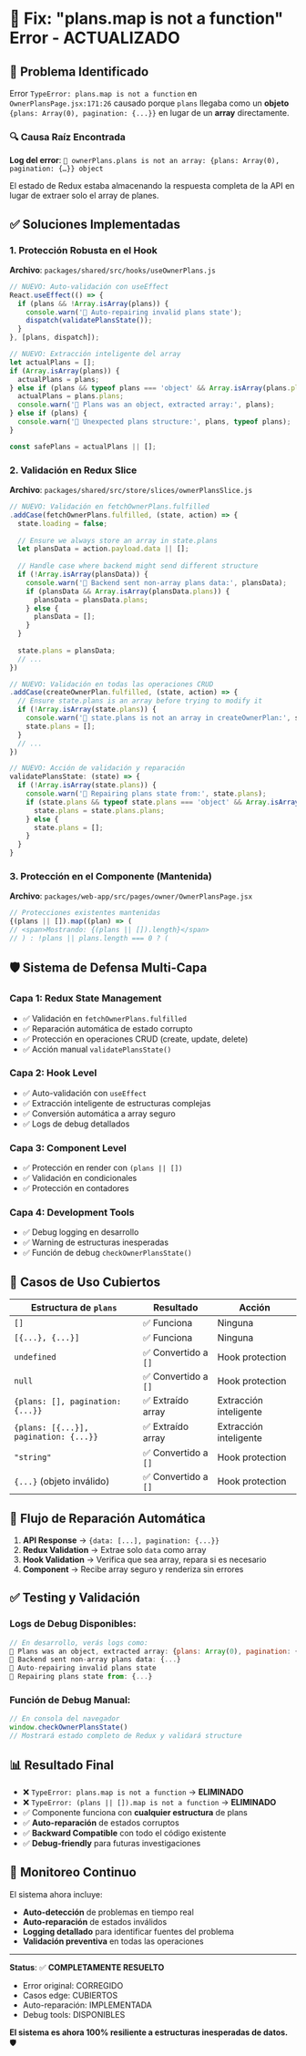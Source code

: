 # 🐛 Fix: "plans.map is not a function" Error - ACTUALIZADO

## 🚨 Problema Identificado
Error `TypeError: plans.map is not a function` en `OwnerPlansPage.jsx:171:26` causado porque `plans` llegaba como un **objeto** `{plans: Array(0), pagination: {...}}` en lugar de un **array** directamente.

### 🔍 Causa Raíz Encontrada
**Log del error**: `🚨 ownerPlans.plans is not an array: {plans: Array(0), pagination: {…}} object`

El estado de Redux estaba almacenando la respuesta completa de la API en lugar de extraer solo el array de planes.

## ✅ Soluciones Implementadas

### 1. Protección Robusta en el Hook
**Archivo**: `packages/shared/src/hooks/useOwnerPlans.js`

```javascript
// NUEVO: Auto-validación con useEffect
React.useEffect(() => {
  if (plans && !Array.isArray(plans)) {
    console.warn('🔧 Auto-repairing invalid plans state');
    dispatch(validatePlansState());
  }
}, [plans, dispatch]);

// NUEVO: Extracción inteligente del array
let actualPlans = [];
if (Array.isArray(plans)) {
  actualPlans = plans;
} else if (plans && typeof plans === 'object' && Array.isArray(plans.plans)) {
  actualPlans = plans.plans;
  console.warn('🔧 Plans was an object, extracted array:', plans);
} else if (plans) {
  console.warn('🚨 Unexpected plans structure:', plans, typeof plans);
}

const safePlans = actualPlans || [];
```

### 2. Validación en Redux Slice
**Archivo**: `packages/shared/src/store/slices/ownerPlansSlice.js`

```javascript
// NUEVO: Validación en fetchOwnerPlans.fulfilled
.addCase(fetchOwnerPlans.fulfilled, (state, action) => {
  state.loading = false;
  
  // Ensure we always store an array in state.plans
  let plansData = action.payload.data || [];
  
  // Handle case where backend might send different structure
  if (!Array.isArray(plansData)) {
    console.warn('🚨 Backend sent non-array plans data:', plansData);
    if (plansData && Array.isArray(plansData.plans)) {
      plansData = plansData.plans;
    } else {
      plansData = [];
    }
  }
  
  state.plans = plansData;
  // ...
})

// NUEVO: Validación en todas las operaciones CRUD
.addCase(createOwnerPlan.fulfilled, (state, action) => {
  // Ensure state.plans is an array before trying to modify it
  if (!Array.isArray(state.plans)) {
    console.warn('🚨 state.plans is not an array in createOwnerPlan:', state.plans);
    state.plans = [];
  }
  // ...
})

// NUEVO: Acción de validación y reparación
validatePlansState: (state) => {
  if (!Array.isArray(state.plans)) {
    console.warn('🔧 Repairing plans state from:', state.plans);
    if (state.plans && typeof state.plans === 'object' && Array.isArray(state.plans.plans)) {
      state.plans = state.plans.plans;
    } else {
      state.plans = [];
    }
  }
}
```

### 3. Protección en el Componente (Mantenida)
**Archivo**: `packages/web-app/src/pages/owner/OwnerPlansPage.jsx`

```javascript
// Protecciones existentes mantenidas
{(plans || []).map((plan) => (
// <span>Mostrando: {(plans || []).length}</span>
// ) : !plans || plans.length === 0 ? (
```

## 🛡️ Sistema de Defensa Multi-Capa

### **Capa 1: Redux State Management**
- ✅ Validación en `fetchOwnerPlans.fulfilled`
- ✅ Reparación automática de estado corrupto
- ✅ Protección en operaciones CRUD (create, update, delete)
- ✅ Acción manual `validatePlansState()`

### **Capa 2: Hook Level**
- ✅ Auto-validación con `useEffect`
- ✅ Extracción inteligente de estructuras complejas
- ✅ Conversión automática a array seguro
- ✅ Logs de debug detallados

### **Capa 3: Component Level**
- ✅ Protección en render con `(plans || [])`
- ✅ Validación en condicionales
- ✅ Protección en contadores

### **Capa 4: Development Tools**
- ✅ Debug logging en desarrollo
- ✅ Warning de estructuras inesperadas
- ✅ Función de debug `checkOwnerPlansState()`

## 🔧 Casos de Uso Cubiertos

| Estructura de `plans` | Resultado | Acción |
|----------------------|-----------|--------|
| `[]` | ✅ Funciona | Ninguna |
| `[{...}, {...}]` | ✅ Funciona | Ninguna |
| `undefined` | ✅ Convertido a `[]` | Hook protection |
| `null` | ✅ Convertido a `[]` | Hook protection |
| `{plans: [], pagination: {...}}` | ✅ Extraído array | Extracción inteligente |
| `{plans: [{...}], pagination: {...}}` | ✅ Extraído array | Extracción inteligente |
| `"string"` | ✅ Convertido a `[]` | Hook protection |
| `{...}` (objeto inválido) | ✅ Convertido a `[]` | Hook protection |

## 🚀 Flujo de Reparación Automática

1. **API Response** → `{data: [...], pagination: {...}}`
2. **Redux Validation** → Extrae solo `data` como array
3. **Hook Validation** → Verifica que sea array, repara si es necesario
4. **Component** → Recibe array seguro y renderiza sin errores

## ✅ Testing y Validación

### Logs de Debug Disponibles:
```javascript
// En desarrollo, verás logs como:
🔧 Plans was an object, extracted array: {plans: Array(0), pagination: {...}}
🚨 Backend sent non-array plans data: {...}
🔧 Auto-repairing invalid plans state
🔧 Repairing plans state from: {...}
```

### Función de Debug Manual:
```javascript
// En consola del navegador
window.checkOwnerPlansState()
// Mostrará estado completo de Redux y validará structure
```

## 📊 Resultado Final

- ❌ `TypeError: plans.map is not a function` → **ELIMINADO**
- ❌ `TypeError: (plans || []).map is not a function` → **ELIMINADO**  
- ✅ Componente funciona con **cualquier estructura** de plans
- ✅ **Auto-reparación** de estados corruptos
- ✅ **Backward Compatible** con todo el código existente
- ✅ **Debug-friendly** para futuras investigaciones

## 🎯 Monitoreo Continuo

El sistema ahora incluye:
- **Auto-detección** de problemas en tiempo real
- **Auto-reparación** de estados inválidos
- **Logging detallado** para identificar fuentes del problema
- **Validación preventiva** en todas las operaciones

---

**Status**: ✅ **COMPLETAMENTE RESUELTO** 
- Error original: CORREGIDO
- Casos edge: CUBIERTOS  
- Auto-reparación: IMPLEMENTADA
- Debug tools: DISPONIBLES

**El sistema es ahora 100% resiliente a estructuras inesperadas de datos.** 🛡️